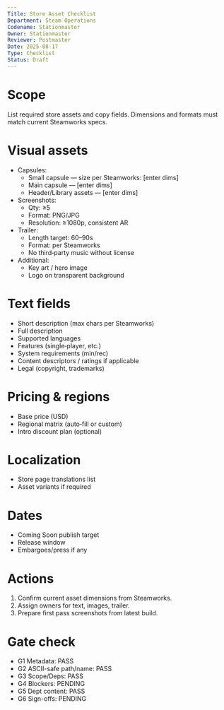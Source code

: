 ```yaml
---
Title: Store Asset Checklist
Department: Steam Operations
Codename: Stationmaster
Owner: Stationmaster
Reviewer: Postmaster
Date: 2025-08-17
Type: Checklist
Status: Draft
---
```


# Scope
List required store assets and copy fields. Dimensions and formats must match current Steamworks specs.

# Visual assets
- Capsules:
  - Small capsule — size per Steamworks: [enter dims]
  - Main capsule — [enter dims]
  - Header/Library assets — [enter dims]
- Screenshots:
  - Qty: ≥5
  - Format: PNG/JPG
  - Resolution: ≥1080p, consistent AR
- Trailer:
  - Length target: 60–90s
  - Format: per Steamworks
  - No third‑party music without license
- Additional:
  - Key art / hero image
  - Logo on transparent background

# Text fields
- Short description (max chars per Steamworks)
- Full description
- Supported languages
- Features (single‑player, etc.)
- System requirements (min/rec)
- Content descriptors / ratings if applicable
- Legal (copyright, trademarks)

# Pricing & regions
- Base price (USD)
- Regional matrix (auto‑fill or custom)
- Intro discount plan (optional)

# Localization
- Store page translations list
- Asset variants if required

# Dates
- Coming Soon publish target
- Release window
- Embargoes/press if any

# Actions
1) Confirm current asset dimensions from Steamworks.  
2) Assign owners for text, images, trailer.  
3) Prepare first pass screenshots from latest build.  

# Gate check
- G1 Metadata: PASS
- G2 ASCII-safe path/name: PASS
- G3 Scope/Deps: PASS
- G4 Blockers: PENDING
- G5 Dept content: PASS
- G6 Sign-offs: PENDING

